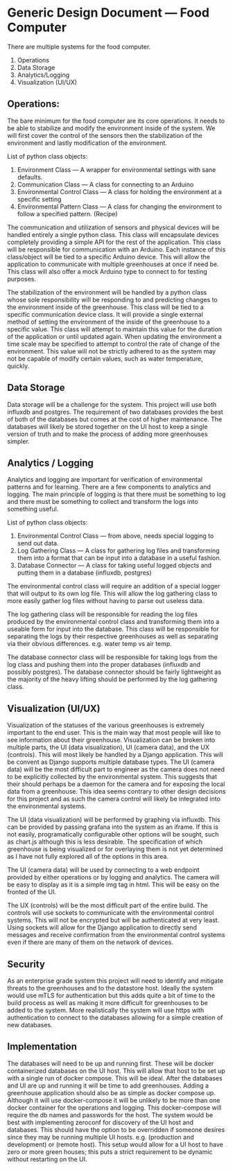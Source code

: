 # Generic Design Document — Food Computer

There are multiple systems for the food computer.

 1. Operations
 2. Data Storage
 3. Analytics/Logging
 4. Visualization (UI/UX)

## Operations:
The bare minimum for the food computer are its core operations. It needs to be able to stabilize and modify the environment inside of the system. We will first cover the control of the sensors then the stabilization of the environment and lastly modification of the environment.

List of python class objects:

1. Environment Class — A wrapper for environmental settings with sane defaults.
2. Communication Class — A class for connecting to an Arduino
3. Environmental Control Class — A class for holding the environment at a specific setting
4. Environmental Pattern Class — A class for changing the environment to follow a specified pattern. (Recipe)

The communication and utilization of sensors and physical devices will be handled entirely a single python class. This class will encapsulate devices completely providing a simple API for the rest of the application. This class will be responsible for communication with an Arduino. Each instance of this class/object will be tied to a specific Arduino device. This will allow the application to communicate with multiple greenhouses at once if need be. This class will also offer a mock Arduino type to connect to for testing purposes. 

The stabilization of the environment will be handled by a python class whose sole responsibility will be responding to and predicting changes to the environment inside of the greenhouse. This class will be tied to a specific communication device class. It will provide a single external method of setting the environment of the inside of the greenhouse to a specific value. This class will attempt to maintain this value for the duration of the application or until updated again. When updating the environment a time scale may be specified to attempt to control the rate of change of the environment. This value will not be strictly adhered to as the system may not be capable of modify certain values, such as water temperature, quickly.


## Data Storage

Data storage will be a challenge for the system. This project will use both influxdb and postgres. The requirement of two databases provides the best of both of the databases but comes at the cost of higher maintenance. The databases will likely be stored together on the UI host to keep a single version of truth and to make the process of adding more greenhouses simpler. 

## Analytics / Logging

Analytics and logging are important for verification of environmental patterns and for learning. There are a few components to analytics and logging. The main principle of logging is that there must be something to log and there must be something to collect and transform the logs into something useful.

List of python class objects:

1. Environmental Control Class — from above, needs special logging to send out data.
2. Log Gathering Class — A class for gathering log files and transforming them into a format that can be input into a database in a useful fashion.
3. Database Connector — A class for taking useful logged objects and putting them in a database (influxdb, postgres)

The environmental control class will require an addition of a special logger that will output to its own log file. This will allow the log gathering class to more easily gather log files without having to parse out useless data. 

The log gathering class will be responsible for reading the log files produced by the environmental control class and transforming them into a useable form for input into the database. This class will be responsible for separating the logs by their respective greenhouses as well as separating via their obvious differences. e.g. water temp vs air temp.

The database connector class will be responsible for taking logs from the log class and pushing them into the proper databases (influxdb and possibly postgres). The database connector should be fairly lightweight as the majority of the heavy lifting should be performed by the log gathering class. 

## Visualization (UI/UX)

Visualization of the statuses of the various greenhouses is extremely important to the end user. This is the main way that most people will like to see information about their greenhouse. Visualization can be broken into multiple parts, the UI (data visualization), UI (camera data), and the UX (controls). This will most likely be handled by a Django application. This will be convent as Django supports multiple database types. The UI (camera data) will be the most difficult part to engineer as the camera does not need to be explicitly collected by the environmental system. This suggests that their should perhaps be a daemon for the camera and for exposing the local data from a greenhouse. This idea seems contrary to other design decisions for this project and as such the camera control will likely be integrated into the environmental systems. 

The UI (data visualization)  will be performed by graphing via influxdb. This can be provided by passing grafana into the system as an iframe. If this is not easily, programatically configurable other options will be sought, such as chart.js although this is less desirable. The specification of which greenhouse is being visualized or for overlaying them is not yet determined as I have not fully explored all of the options in this area. 

The UI (camera data) will be used by connecting to a web endpoint provided by either operations or by logging and analytics. The camera will be easy to display as it is a simple img tag in html. This will be easy on the fronted of the UI. 

The UX (controls) will be the most difficult part of the entire build. The controls will use sockets to communicate with the environmental control systems. This will not be encrypted but will be authenticated at very least. Using sockets will allow for the Django application to directly send messages and receive confirmation from the environmental control systems even if there are many of them on the network of devices. 

## Security

As an enterprise grade system this project will need to identify and mitigate threats to the greenhouses and to the datastore host. Ideally the system would use mTLS for authentication but this adds quite a bit of time to the build process as well as making it more difficult for greenhouses to be added to the system. More realistically the system will use https with authentication to connect to the databases allowing for a simple creation of new databases. 

## Implementation

The databases will need to be up and running first. These will be docker containerized databases on the UI host. This will allow that host to be set up with a single run of docker compose. This will be ideal.  After the databases and UI are up and running it will be time to add greenhouses. Adding a greenhouse application should also be as simple as docker compose up. Although it will use docker-compose it will be unlikely to be more than one docker container for the operations and logging. This docker-compose will require the db names and passwords for the host. The system would be best with implementing zeroconf for discovery of the UI host and databases. This should have the option to be overridden if someone desires since they may be running multiple UI hosts. e.g. (production and development) or (remote host). This setup would allow for a UI host to have zero or more green houses; this puts a strict requirement to be dynamic without restarting on the UI. 







